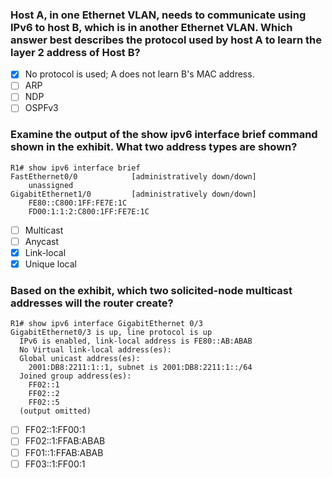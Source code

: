 ### Host A, in one Ethernet VLAN, needs to communicate using IPv6 to host B, which is in another Ethernet VLAN. Which answer best describes the protocol used by host A to learn the layer 2 address of Host B?

- [x] No protocol is used; A does not learn B's MAC address.
- [ ] ARP
- [ ] NDP
- [ ] OSPFv3

### Examine the output of the show ipv6 interface brief command shown in the exhibit. What two address types are shown?
```
R1# show ipv6 interface brief
FastEthernet0/0            [administratively down/down]
    unassigned
GigabitEthernet1/0         [administratively down/down]
    FE80::C800:1FF:FE7E:1C
    FD00:1:1:2:C800:1FF:FE7E:1C
```

- [ ] Multicast
- [ ] Anycast
- [x] Link-local
- [x] Unique local

### Based on the exhibit, which two solicited-node multicast addresses will the router create?
```
R1# show ipv6 interface GigabitEthernet 0/3
GigabitEthernet0/3 is up, line protocol is up
  IPv6 is enabled, link-local address is FE80::AB:ABAB
  No Virtual link-local address(es):
  Global unicast address(es):
    2001:DB8:2211:1::1, subnet is 2001:DB8:2211:1::/64
  Joined group address(es):
    FF02::1
    FF02::2
    FF02::5
  (output omitted)
```

- [ ] FF02::1:FF00:1
- [ ] FF02::1:FFAB:ABAB
- [ ] FF01::1:FFAB:ABAB
- [ ] FF03::1:FF00:1
